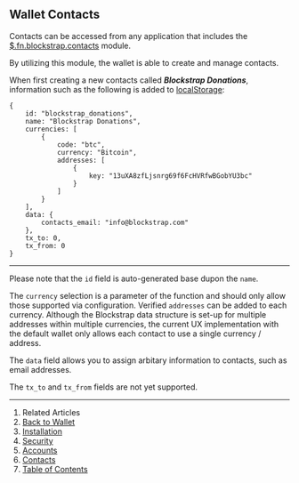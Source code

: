 ## Wallet Contacts

Contacts can be accessed from any application that includes the [$.fn.blockstrap.contacts](../../../framework/modules/contacts/) module.

By utilizing this module, the wallet is able to create and manage contacts.

When first creating a new contacts called ___Blockstrap Donations___, information such as the following is added to [localStorage](http://en.wikipedia.org/wiki/Web_storage):

<!--pre-javascript-->
```
{
    id: "blockstrap_donations",
    name: "Blockstrap Donations",
    currencies: [
        {
            code: "btc",
            currency: "Bitcoin",
            addresses: [
                {
                    key: "13uXA8zfLjsnrg69f6FcHVRfwBGobYU3bc"
                }
            ]
        }
    ],
    data: {
        contacts_email: "info@blockstrap.com"
    },
    tx_to: 0,
    tx_from: 0
}
```
---

Please note that the `id` field is auto-generated base dupon the `name`.

The `currency` selection is a parameter of the function and should only allow those supported via configuration. Verified `addresses` can be added to each currency. Although the Blockstrap data structure is set-up for multiple addresses within multiple currencies, the current UX implementation with the default wallet only allows each contact to use a single currency / address.

The `data` field allows you to assign arbitary information to contacts, such as email addresses.

The `tx_to` and `tx_from` fields are not yet supported.


---

1. Related Articles
2. [Back to Wallet](../../wallet/)
3. [Installation](../installation/)
4. [Security](../security/)
5. [Accounts](../accounts/)
6. [Contacts](../contacts/)
7. [Table of Contents](../../../)
